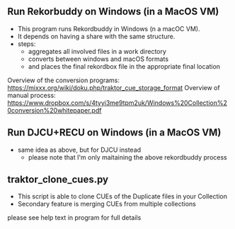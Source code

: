 
## Run Rekorbuddy on Windows (in a MacOS VM)
* This program runs Rekordbuddy in Windows (n a macOC VM).
* It depends on having a share with the same structure. 
* steps:
  * aggregates all involved files in a work directory
  * converts between windows and macOS formats
  * and places the final rekordbox file in the appropriate final location

Overview of the conversion programs: https://mixxx.org/wiki/doku.php/traktor_cue_storage_format
Overview of manual process: https://www.dropbox.com/s/4tyyi3me9tpm2uk/Windows%20Collection%20conversion%20whitepaper.pdf
   
## Run DJCU+RECU on Windows (in a MacOS VM)
* same idea as above, but for DJCU instead
  * please note that I'm only maitaining the above rekordbuddy process

## traktor_clone_cues.py

* This script is able to clone CUEs of the Duplicate files in your Collection
* Secondary feature is merging CUEs from multiple collections

please see help text in program for full details


